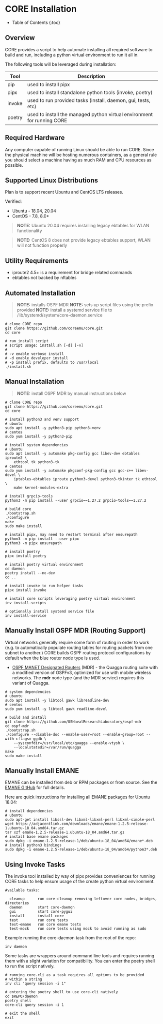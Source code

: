 # CORE Installation

* Table of Contents
{:toc}

## Overview

CORE provides a script to help automate installing all required software
to build and run, including a python virtual environment to run it all in.

The following tools will be leveraged during installation:

|Tool|Description|
|---|---|
|pip|used to install pipx|
|pipx|used to install standalone python tools (invoke, poetry)|
|invoke|used to run provided tasks (install, daemon, gui, tests, etc)|
|poetry|used to install the managed python virtual environment for running CORE|

## Required Hardware

Any computer capable of running Linux should be able to run CORE. Since the physical machine will be hosting numerous
containers, as a general rule you should select a machine having as much RAM and CPU resources as possible.

## Supported Linux Distributions

Plan is to support recent Ubuntu and CentOS LTS releases.

Verified:
* Ubuntu - 18.04, 20.04
* CentOS - 7.8, 8.0*

> **NOTE:** Ubuntu 20.04 requires installing legacy ebtables for WLAN
> functionality

> **NOTE:** CentOS 8 does not provide legacy ebtables support, WLAN will not
> function properly

## Utility Requirements

* iproute2 4.5+ is a requirement for bridge related commands
* ebtables not backed by nftables

## Automated Installation

> **NOTE:** installs OSPF MDR
> **NOTE:** sets up script files using the prefix provided
> **NOTE:** install a systemd service file to /lib/systemd/system/core-daemon.service

```shell
# clone CORE repo
git clone https://github.com/coreemu/core.git
cd core

# run install script
# script usage: install.sh [-d] [-v]
#
# -v enable verbose install
# -d enable developer install
# -p install prefix, defaults to /usr/local
./install.sh
```

## Manual Installation

> **NOTE:** install OSPF MDR by manual instructions below

```shell
# clone CORE repo
git clone https://github.com/coreemu/core.git
cd core

# install python3 and venv support
# ubuntu
sudo apt install -y python3-pip python3-venv
# centos
sudo yum install -y python3-pip

# install system dependencies
# ubuntu
sudo apt install -y automake pkg-config gcc libev-dev ebtables iproute2 \
    ethtool tk python3-tk
# centos
sudo yum install -y automake pkgconf-pkg-config gcc gcc-c++ libev-devel \
    iptables-ebtables iproute python3-devel python3-tkinter tk ethtool \
    make kernel-modules-extra

# install grpcio-tools
python3 -m pip install --user grpcio==1.27.2 grpcio-tools==1.27.2

# build core
./bootstrap.sh
./configure
make
sudo make install

# install pipx, may need to restart terminal after ensurepath
python3 -m pip install --user pipx
python3 -m pipx ensurepath

# install poetry
pipx install poetry

# install poetry virtual environment
cd daemon
poetry install --no-dev
cd ..

# install invoke to run helper tasks
pipx install invoke

# install core scripts leveraging poetry virtual environment
inv install-scripts

# optionally install systemd service file
inv install-service
```

## Manually Install OSPF MDR (Routing Support)

Virtual networks generally require some form of routing in order to work (e.g. to automatically populate routing
tables for routing packets from one subnet to another.) CORE builds OSPF routing protocol configurations by
default when the blue router node type is used.

* [OSPF MANET Designated Routers](https://github.com/USNavalResearchLaboratory/ospf-mdr) (MDR) - the Quagga routing
suite with a modified version of OSPFv3, optimized for use with mobile wireless networks. The **mdr** node type
(and the MDR service) requires this variant of Quagga.

```shell
# system dependencies
# ubuntu
sudo apt install -y libtool gawk libreadline-dev
# centos
sudo yum install -y libtool gawk readline-devel

# build and install
git clone https://github.com/USNavalResearchLaboratory/ospf-mdr
cd ospf-mdr
./bootstrap.sh
./configure --disable-doc --enable-user=root --enable-group=root --with-cflags=-ggdb \
    --sysconfdir=/usr/local/etc/quagga --enable-vtysh \
    --localstatedir=/var/run/quagga
make
sudo make install
```

## Manually Install EMANE

EMANE can be installed from deb or RPM packages or from source. See the
[EMANE GitHub](https://github.com/adjacentlink/emane) for full details.

Here are quick instructions for installing all EMANE packages for Ubuntu 18.04:
```shell
# install dependencies
# ubuntu
sudo apt-get install libssl-dev libxml-libxml-perl libxml-simple-perl
wget https://adjacentlink.com/downloads/emane/emane-1.2.5-release-1.ubuntu-18_04.amd64.tar.gz
tar xzf emane-1.2.5-release-1.ubuntu-18_04.amd64.tar.gz
# install base emane packages
sudo dpkg -i emane-1.2.5-release-1/deb/ubuntu-18_04/amd64/emane*.deb
# install python3 bindings
sudo dpkg -i emane-1.2.5-release-1/deb/ubuntu-18_04/amd64/python3*.deb
```

## Using Invoke Tasks

The invoke tool installed by way of pipx provides conveniences for running
CORE tasks to help ensure usage of the create python virtual environment.

```shell
Available tasks:

  cleanup      run core-cleanup removing leftover core nodes, bridges, directories
  daemon       start core-daemon
  gui          start core-pygui
  install      install core
  test         run core tests
  test-emane   run core emane tests
  test-mock    run core tests using mock to avoid running as sudo
```

Example running the core-daemon task from the root of the repo:
```shell
inv daemon
```

Some tasks are wrappers around command line tools and requires running
them with a slight variation for compatibility. You can enter the
poetry shell to run the script natively.

```shell
# running core-cli as a task requires all options to be provided
# within a string
inv cli "query session -i 1"

# entering the poetry shell to use core-cli natively
cd $REPO/daemon
poetry shell
core-cli query session -i 1

# exit the shell
exit
```
